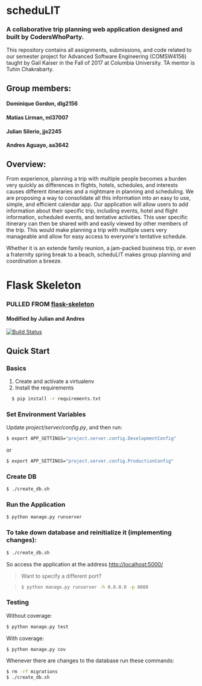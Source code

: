 # scheduLIT
### A collaborative trip planning web application designed and built by CodersWhoParty.

This repository contains all assignments, submissions, and code related to our semester project for Advanced Software Engineering (COMSW4156) taught by Gail Kaiser in the Fall of 2017 at Columbia University. TA mentor is Tuhin Chakrabarty.

## Group members:
#### Dominique Gordon, dlg2156
#### Matias Lirman, ml37007
#### Julian Silerio, jjs2245
#### Andres Aguayo, aa3642

## Overview:

From experience, planning a trip with multiple people becomes a burden very quickly as
differences in flights, hotels, schedules, and interests causes different itineraries and a
nightmare in planning and scheduling. We are proposing a way to consolidate all this
information into an easy to use, simple, and efficient calendar app. Our application will allow
users to add information about their specific trip, including events, hotel and flight information,
scheduled events, and tentative activities. This user specific itinerary can then be shared with
and easily viewed by other members of the trip. This would make planning a trip with multiple
users very manageable and allow for easy access to everyone's tentative schedule.

Whether it is an extende family reunion, a jam-packed business trip, or even a fraternity
spring break to a beach, scheduLIT makes group planning and coordination a breeze.


# Flask Skeleton

### PULLED FROM [flask-skeleton](https://github.com/realpython/flask-skeleton/)
#### Modified by Julian and Andres

[![Build Status](https://travis-ci.org/realpython/flask-skeleton.svg?branch=master)](https://travis-ci.org/realpython/flask-skeleton)

## Quick Start

### Basics

1. Create and activate a virtualenv
2. Install the requirements

```sh 
  $ pip install -r requirements.txt
```

### Set Environment Variables

Update *project/server/config.py*, and then run:

```sh
$ export APP_SETTINGS="project.server.config.DevelopmentConfig"
```

or

```sh
$ export APP_SETTINGS="project.server.config.ProductionConfig"
```

### Create DB

```sh
$ ./create_db.sh
```

### Run the Application

```sh
$ python manage.py runserver
```

### To take down database and reinitialize it (implementing changes):

```sh
$ ./create_db.sh
```

So access the application at the address [http://localhost:5000/](http://localhost:5000/)

> Want to specify a different port?

> ```sh
> $ python manage.py runserver -h 0.0.0.0 -p 8080
> ```

### Testing

Without coverage:

```sh
$ python manage.py test
```

With coverage:

```sh
$ python manage.py cov
```

Whenever there are changes to the database run these commands:

```sh
$ rm -rf migrations
$ ./create_db.sh
```
